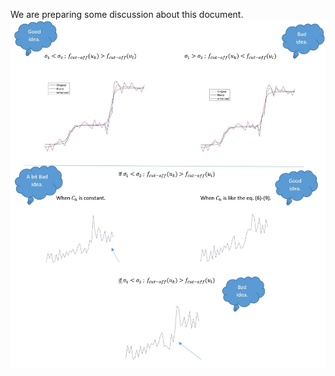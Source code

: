 We are preparing some discussion about this document.
![1](https://github.com/onionhub/TIP/blob/Drafts/Drafts/Gradient%20Reversal01.JPG)
